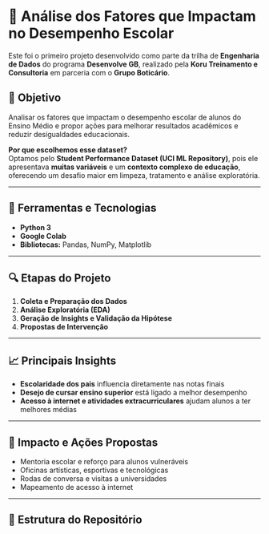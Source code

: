 # 📘 Análise dos Fatores que Impactam no Desempenho Escolar

Este foi o primeiro projeto desenvolvido como parte da trilha de **Engenharia de Dados** do programa **Desenvolve GB**, realizado pela **Koru Treinamento e Consultoria** em parceria com o **Grupo Boticário**.

## 🎯 Objetivo

Analisar os fatores que impactam o desempenho escolar de alunos do Ensino Médio e propor ações para melhorar resultados acadêmicos e reduzir desigualdades educacionais.

**Por que escolhemos esse dataset?**  
Optamos pelo **Student Performance Dataset (UCI ML Repository)**, pois ele apresentava **muitas variáveis** e um **contexto complexo de educação**, oferecendo um desafio maior em limpeza, tratamento e análise exploratória.

---

## 🧰 Ferramentas e Tecnologias

- **Python 3**
- **Google Colab**
- **Bibliotecas:** Pandas, NumPy, Matplotlib

---

## 🔍 Etapas do Projeto

1. **Coleta e Preparação dos Dados**  
2. **Análise Exploratória (EDA)**  
3. **Geração de Insights e Validação da Hipótese**  
4. **Propostas de Intervenção**

---

## 📈 Principais Insights

- **Escolaridade dos pais** influencia diretamente nas notas finais  
- **Desejo de cursar ensino superior** está ligado a melhor desempenho  
- **Acesso à internet e atividades extracurriculares** ajudam alunos a ter melhores médias  

---

## 🧠 Impacto e Ações Propostas

- Mentoria escolar e reforço para alunos vulneráveis  
- Oficinas artísticas, esportivas e tecnológicas  
- Rodas de conversa e visitas a universidades  
- Mapeamento de acesso à internet  

---

## 📂 Estrutura do Repositório

